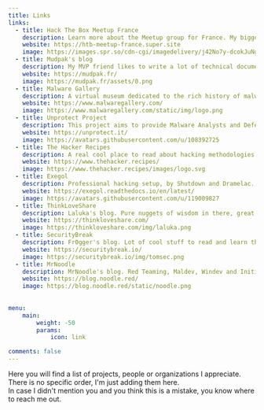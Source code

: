 ```yaml
---
title: Links
links:
  - title: Hack The Box Meetup France
    description: Learn more about the Meetup group for France. My biggest community project for nearly 4 years now. I make hackers meet each other in a friendly and safe place.
    website: https://htb-meetup-france.super.site
    image: https://images.spr.so/cdn-cgi/imagedelivery/j42No7y-dcokJuNgXeA0ig/f968aad3-648f-4926-89e4-a6dc6bdbdb3f/Meetups_logo_fr_(3)/w=640,quality=90,fit=scale-down
  - title: Mudpak's blog
    description: My MVP friend likes to write a lot of technical documentation, give it a read!
    website: https://mudpak.fr/
    image: https://mudpak.fr/assets/0.png
  - title: Malware Gallery
    description: A virtual museum dedicated to the rich history of malware. Made with love by DarkCoderSC.
    website: https://www.malwaregallery.com/
    image: https://www.malwaregallery.com/static/img/logo.png
  - title: Unprotect Project
    description: This project aims to provide Malware Analysts and Defenders with actionable insights and detection capabilities to shorten their response times. Made with love by Fr0gger and DarkCoderSC.
    website: https://unprotect.it/
    image: https://avatars.githubusercontent.com/u/108392725
  - title: The Hacker Recipes
    description: A real cool place to read about hacking methodologies and techniques. Quite exhaustive, great collaborative work initiated by Charlie Bromberg aka Shutdown 🐐🫶
    website: https://www.thehacker.recipes/
    image: https://www.thehacker.recipes/images/logo.svg
  - title: Exegol
    description: Professional hacking setup, by Shutdown and Dramelac.
    website: https://exegol.readthedocs.io/en/latest/
    image: https://avatars.githubusercontent.com/u/119009827
  - title: ThinkLoveShare
    description: Laluka's blog. Pure nuggets of wisdom in there, great guy. Excellent in skills and as a human.
    website: https://thinkloveshare.com/
    image: https://thinkloveshare.com/img/laluka.png 
  - title: SecurityBreak
    description: Fr0gger's blog. Lot of cool stuff to read and learn there. 
    website: https://securitybreak.io/
    image: https://securitybreak.io/img/tomsec.png
  - title: MrNoodle
    description: MrNoodle's blog. Red Teaming, Maldev, Windev and Initial Access stuff incoming.
    website: https://blog.noodle.red/
    image: https://blog.noodle.red/static/noodle.png
    
    
menu:
    main: 
        weight: -50
        params:
            icon: link

comments: false
---
```


Here you will find a list of projects, people or organizations I appreciate.  
There is no specific order, I'm just adding them here.  
In case I didn't mention you and you think this is a mistake, you know where to reach me out.
